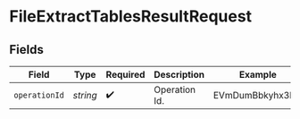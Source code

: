 # FileExtractTablesResultRequest


## Fields

| Field              | Type               | Required           | Description        | Example            |
| ------------------ | ------------------ | ------------------ | ------------------ | ------------------ |
| `operationId`      | *string*           | :heavy_check_mark: | Operation Id.      | EVmDumBbkyhx3DU    |